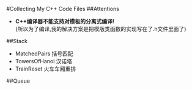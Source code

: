 #Collecting My C++ Code Files
##Attentions
- **C++编译器不能支持对模板的分离式编译!**<br>(所以为了编译,我的解决方案是把模版类函数的实现写在了.h文件里面了)

##Stack
- MatchedPairs 括号匹配
- TowersOfHanoi 汉诺塔
- TrainReset 火车车厢重排

##Queue
 
 

